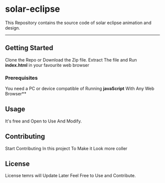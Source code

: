 # solar-eclipse
This Repository contains the source code of solar eclipse animation and design.
*****
## Getting Started

Clone the Repo or Download the Zip file.
Extract The file and Run **index.html** in your favourite web browser

### Prerequisites

You need a PC or device compatible of Running **javaScript** With Any Web Browser**

## Usage

It's free and Open to Use And Modify.

## Contributing

Start Contributing In this project To Make it Look more coller

## License

License temrs will Update Later Feel Free to Use and Contribute.
